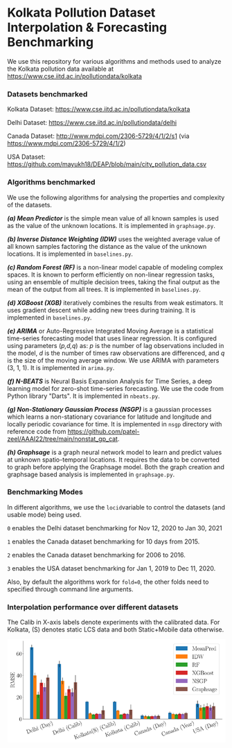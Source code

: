 # Kolkata Pollution Dataset Interpolation & Forecasting Benchmarking

We use this repository for various algorithms and methods used to analyze the Kolkata pollution data available at 
https://www.cse.iitd.ac.in/pollutiondata/kolkata

### Datasets benchmarked

Kolkata Dataset: https://www.cse.iitd.ac.in/pollutiondata/kolkata

Delhi Dataset: https://www.cse.iitd.ac.in/pollutiondata/delhi

Canada Dataset: http://www.mdpi.com/2306-5729/4/1/2/s1 (via https://www.mdpi.com/2306-5729/4/1/2)

USA Dataset: https://github.com/mayukh18/DEAP/blob/main/city_pollution_data.csv

### Algorithms benchmarked

We use the following algorithms for analysing the properties and complexity of the datasets.

**_(a) Mean Predictor_** is the simple mean value of all known samples is used as the value of the unknown locations. It is implemented in `graphsage.py`.

**_(b) Inverse Distance Weighting (IDW)_** uses the weighted average value of all known samples factoring the distance as the value of the unknown locations. It is implemented in `baselines.py`.

**_(c) Random Forest (RF)_** is a non-linear model capable of modeling complex spaces. It is known to perform efficiently on non-linear regression tasks, using an ensemble of multiple decision trees, taking the final output as the mean of the output from all trees. It is implemented in `baselines.py`.

**_(d) XGBoost (XGB)_** iteratively combines the results from weak estimators. It uses gradient descent while adding new trees during training. It is implemented in `baselines.py`.

**_(e) ARIMA_** or Auto-Regressive Integrated Moving Average is a statistical time-series forecasting model that uses linear regression. 
It is configured using parameters (_p,d,q_) as: 
_p_ is the number of lag observations included in the model, 
_d_ is the number of times raw observations are differenced, 
and _q_ is the size of the moving average window. We use ARIMA with parameters (3, 1, 1). It is implemented in `arima.py`.

**_(f) N-BEATS_** is Neural Basis Expansion Analysis for Time Series, a deep learning model for zero-shot time-series forecasting. We use the code from Python library "Darts". It is implemented in `nbeats.py`.

**_(g) Non-Stationary Gaussian Process (NSGP)_** is a gaussian processes which learns a non-stationary covariance for latitude and longitude and locally periodic covariance for time. 
It is implemented in `nsgp` directory with reference code from https://github.com/patel-zeel/AAAI22/tree/main/nonstat_gp_cat.

**_(h) Graphsage_** is a graph neural network model to learn and predict values at unknown spatio-temporal locations. It requires the data to be converted to graph before applying the Graphsage model. Both the graph creation and graphsage based analysis is implemented in `graphsage.py`.

### Benchmarking Modes

In different algorithms, we use the `locid`variable to control the datasets (and usable mode) being used.

`0` enables the Delhi dataset benchmarking for Nov 12, 2020 to Jan 30, 2021

`1` enables the Canada dataset benchmarking for 10 days from 2015.

`2` enables the Canada dataset benchmarking for 2006 to 2016.

`3` enables the USA dataset benchmarking for Jan 1, 2019 to Dec 11, 2020.

Also, by default the algorithms work for `fold=0`, the other folds need to specified through command line arguments. 

### Interpolation performance over different datasets

The Calib in X-axis labels denote experiments with the calibrated data. For Kolkata, (S) denotes static LCS data and both Static+Mobile data otherwise.

![Inter](img/interpol.png)
